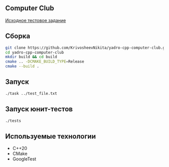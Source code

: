 ## Computer Club

[Исходное тестовое задание](https://github.com/KrivosheevNikita/yadro-cpp-computer-club/blob/main/Исходное%20задание.txt)

## Сборка
```bash
git clone https://github.com/KrivosheevNikita/yadro-cpp-computer-club.git
cd yadro-cpp-computer-club
mkdir build && cd build
cmake .. -DCMAKE_BUILD_TYPE=Release
cmake --build .
```
## Запуск
```bash
./task ../test_file.txt
```
## Запуск юнит-тестов
```bash
./tests
```
## Используемые технологии
- C++20
- CMake
- GoogleTest 
